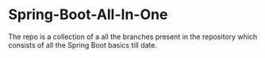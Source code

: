# Spring-Boot-All-In-One

The repo is a collection of a all the branches present in the repository which consists of all the Spring Boot basics till date. 
